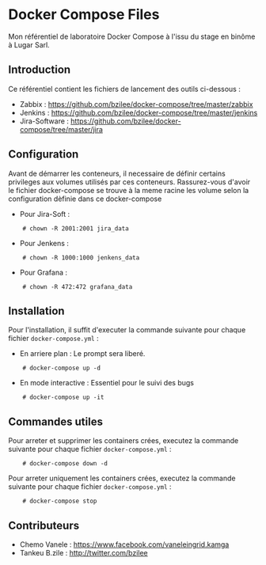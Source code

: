 # Docker Compose Files
Mon référentiel de laboratoire Docker Compose à l'issu du stage en binôme  à Lugar Sarl.

##  Introduction

Ce référentiel contient les fichiers de lancement des outils ci-dessous :

- Zabbix : https://github.com/bzilee/docker-compose/tree/master/zabbix
- Jenkins : https://github.com/bzilee/docker-compose/tree/master/jenkins
- Jira-Software : https://github.com/bzilee/docker-compose/tree/master/jira


## Configuration

Avant de démarrer les conteneurs,
 il necessaire de définir certains privileges aux volumes utilisés 
 par ces conteneurs. Rassurez-vous d'avoir le fichier docker-compose se trouve à la meme racine les volume selon la configuration dèfinie dans ce docker-compose
 
* Pour Jira-Soft : 
```shel
    # chown -R 2001:2001 jira_data
```

* Pour Jenkens : 
```shel
    # chown -R 1000:1000 jenkens_data
```

* Pour Grafana : 
```shel
    # chown -R 472:472 grafana_data
```

## Installation

Pour l'installation, il suffit d'executer la commande suivante pour chaque fichier `docker-compose.yml` :
 
 * En arriere plan : Le prompt sera liberé.
```
    # docker-compose up -d
```
 * En mode interactive : Essentiel pour le suivi des bugs
```
    # docker-compose up -it
```

## Commandes utiles

Pour arreter et supprimer les containers crées, executez la commande suivante pour chaque fichier `docker-compose.yml` :
 
```
    # docker-compose down -d
```

Pour arreter uniquement les containers crées, executez la commande suivante pour chaque fichier `docker-compose.yml` :
 
```
    # docker-compose stop
```

## Contributeurs

* Chemo Vanele : https://www.facebook.com/vaneleingrid.kamga
* Tankeu B.zile : http://twitter.com/bzilee
